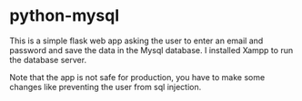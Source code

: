 # python-mysql


This is a simple flask web app asking the user to enter an email and password and save the data
in the Mysql database. I installed Xampp to run the database server. 

Note that the app is not safe for production, you have to make some changes like preventing the 
user from sql injection.
